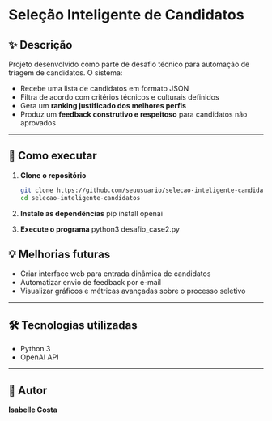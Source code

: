 # Seleção Inteligente de Candidatos

## ✨ Descrição

Projeto desenvolvido como parte de desafio técnico para automação de triagem de candidatos. O sistema:

- Recebe uma lista de candidatos em formato JSON  
- Filtra de acordo com critérios técnicos e culturais definidos  
- Gera um **ranking justificado dos melhores perfis**  
- Produz um **feedback construtivo e respeitoso** para candidatos não aprovados

---

## 🚀 Como executar

1. **Clone o repositório**
   ```bash
   git clone https://github.com/seuusuario/selecao-inteligente-candidatos.git
   cd selecao-inteligente-candidatos
   
2. **Instale as dependências**
    pip install openai

3. **Execute o programa**
    python3 desafio_case2.py


## 💡 Melhorias futuras

- Criar interface web para entrada dinâmica de candidatos
- Automatizar envio de feedback por e-mail
- Visualizar gráficos e métricas avançadas sobre o processo seletivo

---

## 🛠️ Tecnologias utilizadas

- Python 3
- OpenAI API

---

## 👤 Autor

**Isabelle Costa**
